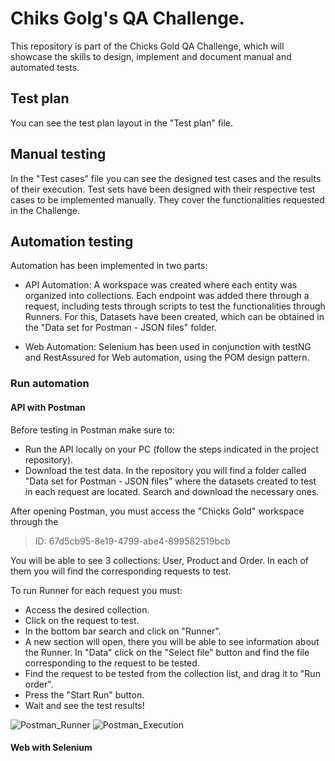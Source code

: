 # Chiks Golg's QA Challenge. 

This repository is part of the Chicks Gold QA Challenge, which will showcase the skills to design, implement and document manual and automated tests.

## Test plan

You can see the test plan layout in the "Test plan" file.

## Manual testing

In the "Test cases" file you can see the designed test cases and the results of their execution.
Test sets have been designed with their respective test cases to be implemented manually. They cover the functionalities requested in the Challenge.

## Automation testing

Automation has been implemented in two parts:

* API Automation: A workspace was created where each entity was organized into collections. Each endpoint was added there through a request, including tests through scripts to test the functionalities through Runners. For this, Datasets have been created, which can be obtained in the "Data set for Postman - JSON files" folder.

* Web Automation: Selenium has been used in conjunction with testNG and RestAssured for Web automation, using the POM design pattern.

### Run automation

#### API with Postman 

Before testing in Postman make sure to:
- Run the API locally on your PC (follow the steps indicated in the project repository).
- Download the test data. In the repository you will find a folder called "Data set for Postman - JSON files" where the datasets created to test in each request are located. Search and download the necessary ones.

After opening Postman, you must access the "Chicks Gold" workspace through the 
> ID: 67d5cb95-8e19-4799-abe4-899582519bcb

You will be able to see 3 collections: User, Product and Order. In each of them you will find the corresponding requests to test.

To run Runner for each request you must:

- Access the desired collection.
- Click on the request to test.
- In the bottom bar search and click on "Runner".
- A new section will open, there you will be able to see information about the Runner. In "Data" click on the "Select file" button and find the file corresponding to the request to be tested.
- Find the request to be tested from the collection list, and drag it to "Run order".
- Press the "Start Run" button.
- Wait and see the test results!

![Postman_Runner](https://github.com/user-attachments/assets/6387d524-1bc9-48d8-b598-c06495a6695c)
![Postman_Execution](https://github.com/user-attachments/assets/44a51bba-a547-4bad-88df-642f95af9950)


#### Web with Selenium 

